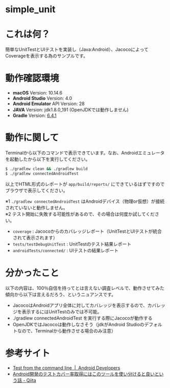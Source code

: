 # simple_unit

# これは何？
簡単なUnitTestとUIテストを実装し（Java:Android）、JacocoによってCoverageを表示する為のサンプルです。

# 動作確認環境
- **macOS** Version: 10.14.6
- **Android Studio** Version: 4.0
- **Android Emulator** API Version: 28
- **JAVA** Version: jdk1.8.0_191 (OpenJDKでは動作しません)
- **Gradle** Version: [6.4.1](https://services.gradle.org/distributions/gradle-6.4.1-all.zip)

# 動作に関して
Terminalから以下のコマンドで表示できています。なお、Androidエミュレータを起動したから以下を実行してください。

```bash
$ ./gradlew clean && ./gradlew build
$ ./gradlew connectedAndroidTest
```
以上でHTML形式のレポートが `app/build/reports/` にできているはずですのでブラウザで表示してください。  

※1 `./gradlew connectedAndroidTest` はAndroidデバイス（物理or仮想）が接続されていないと動作しません。  
※2 テスト開始に失敗する可能性があるので、その場合は何度か試してください。

- `coverage` : Jacocoからのカバレッジレポート（UnitTestとUIテストが統合されて表示されます）
- `tests/testDebugUnitTest` : UnitTestのテスト結果レポート
- `androidTests/connected/` : UIテストの結果レポート

# 分かったこと
以下の内容は、100％自信を持ってとは言えない調査レベルで、動作させてみた傾向から以下は言えるだろう、というニュアンスです。

- JacocoはAndroidアプリ全体に対してカバレッジを表示するので、カバレッジを表示するにはUnitTestのみでは不可能。
- ./gradlew connectedAndroidTest を実行する際にJacocoが動作する
- OpenJDKではJacocoは動作しなさそう（jdkがAndroid Studioのデフォルトなので、Terminalから動作させる場合のみ注意）


# 参考サイト

- [Test from the command line  |  Android Developers](https://developer.android.com/studio/test/command-line)
- [Android開発のテストカバー率取得にはこのツールを使い分けると良いという話 - Qiita](https://qiita.com/keidroid/items/adc4f065b84d8a2cd17a)


